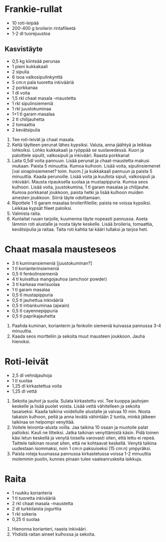 # Frankie-rullat
- 10 roti-leipää
- 200-400 g broilerin rintafileetä
- 1-2 dl tuorejuustoa

## Kasvistäyte
- 0,5 kg kiinteää perunaa
- 1 pieni kukkakaali
- 2 sipulia
- 6 isoa valkosipulinkynttä
- 5 cm:n pala tuoretta inkivääriä
- 2 porkkanaa
- 1 dl voita
- 1,5 rkl chaat masala -maustetta
- 1 rkl sipulinsiemeniä
- 1 rkl juustokuminaa
- 1+1 tl garam masalaa
- 2 tl chilijauhetta
- 2 tomaattia
- 2 kevätsipulia

1. Tee roti-leivät ja chaat masala.
2. Keitä täytteen perunat lähes kypsiksi. Valuta, anna jäähtyä ja leikkaa lohkoiksi. Lohko kukkakaali ja ryöppää se suolavedessä. Kuori ja paloittele sipulit, valkosipuli ja inkivääri. Raasta porkkanat
3. Laita 0,5dl voita pannuun. Lisää perunat ja chaat-maustetta makusi mukaan. Paista 5 minuuttia. Kumoa kulhoon. Lisää voita, sipulinsiemenet [vai sinapinsiemenet? toim. huom.] ja kukkakaali pannuun ja paista 5 minuuttia. Kaada perunoille. Lisää voita ja kuullota sipuli, valkosipuli ja inkivääri. Mausta ripauksella suolaa ja mustapippuria. Kumoa seos kulhoon. Lisää voita, juustokumina, 1 tl garam masalaa ja chilijauhe. Kumoa porkkanat joukkoon, paista hetki ja lisää kulhoon muiden ainesten joukkoon. Siirrä täyte odottamaan.
4. Ripottele 1 tl garam masalaa broilerifileille; paista ne voissa kypsiksi. Leikkaa kypsät fileet paloiksi.
5. Valmista raita.
6. Kunlaitat ruuan tarjolle, kuumenna täyte nopeasti pannussa. Aseta lämmin roti alustalle ja nosta täyte keskelle. Lisää broileria, tomaattia, kevätsipulia ja raitaa. Taita roti kahtia tai kääri tullaksi ja tarjoa heti.

# Chaat masala mausteseos
- 3 tl kuminansiemeniä [juustokuminan?]
- 1 tl korianterinsiemeniä
- 0,5 tl fenkolinsiemeniä
- 4 tl kuivattua mangojauhoa (amchoor powder)
- 3 tl karkeaa merisuolaa
- 1 tl garam masalaa
- 0,5 tl mustapippuria
- 0,5 tl jauhettua inkivääriä
- 0,5 tl intiankuminaa (ajwain)
- 0,5 tl cayennepippuria
- 0,5 tl paprikajauhetta

1. Paahda kuminan, korianterin ja fenkolin siemeniä kuivassa pannussa 3-4 minuuttia.
2. Kaada seos mortteliin ja sekoita muut mausteen joukkoon. Jauha hienoksi.

# Roti-leivät
- 2,5 dl vehnäjauhoja
- 1 tl suolaa
- 1,25 dl kirkastettua voita
- 1,25 dl vettä

1. Sekoita jauhot ja suola. Sulata kirkastettu voi. Tee kuoppa jauhojen keskelle ja lisää puolet voista. Lisää vettä vähitelleen ja sekoita tasaiseksi. Kaada taikina voidellulle alustalle ja vaivaa 10 min. Nosta takaisin kulhoon, peitä ja anna levätä vähintään 2 tuntia, minkä jälkeen taikinaa on helpompi venyttää.
2. Voitele leivonta-alusta voilla. Jaa taikina 10 osaan ja muotoile palat palloiksi. Kauli ne litteiksi. Jatka taikinan venyttämistä käsin. Pidä toinen käsi letun keskellä ja venytä toisella varovasti siten, että lettu ei repeä. Taittele taikinan reunat siten, että ne kohtaavat keskellä. Venytä taikina uudestaan isommaksi, noin 1 cm:n paksuiseksi (15 cm:n) ympyräksi.
3. Paista roteja kuumassa pannussa kirkastetussa voissa 1-2 minuuttia molemmin puolin, kunnes pinaan tulee vaaleanruskeita laikkuja.

# Raita
- 1 ruukku korianteria
- 1 tl tuoretta inkivääriä
- 2 rkl chaat masala -maustetta
- 2 dl turkkilaista jogurttia
- 1 rkl sokeria
- 0,25 tl suolaa

1. Hienonna korianteri, raasta inkivääri.
2. Yhdistä raitan aineet kulhossa ja sekoita.
